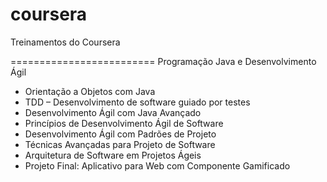 # coursera
Treinamentos do Coursera

=========================
Programação Java e Desenvolvimento Ágil

* Orientação a Objetos com Java
* TDD – Desenvolvimento de software guiado por testes
* Desenvolvimento Ágil com Java Avançado
* Princípios de Desenvolvimento Ágil de Software
* Desenvolvimento Ágil com Padrões de Projeto
* Técnicas Avançadas para Projeto de Software
* Arquitetura de Software em Projetos Ágeis
* Projeto Final: Aplicativo para Web com Componente Gamificado
